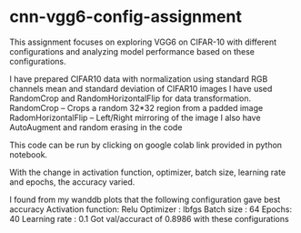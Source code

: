 # cnn-vgg6-config-assignment
This assignment focuses on exploring VGG6 on CIFAR-10 with different configurations
 and analyzing model performance based on these configurations.

I have prepared CIFAR10 data with normalization using standard RGB channels mean and standard deviation of CIFAR10 images
I have used RandomCrop and RandomHorizontalFlip for data transformation. 
RandomCrop – Crops a random 32*32 region from a padded image 
RadomHorizontalFlip – Left/Right mirroring of the image
I also have AutoAugment and random erasing in the code


This code can be run by clicking on google colab link provided in python notebook. 
 
With the change in activation function, optimizer, batch size, learning rate and epochs, the accuracy varied.

I found from my wanddb plots that the following configuration gave best accuracy 
Activation function: Relu
Optimizer :  lbfgs
Batch size :  64
Epochs: 40
Learning rate : 0.1
Got val/accuract of 0.8986 with these configurations


